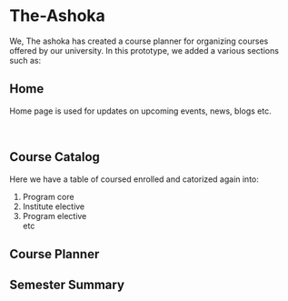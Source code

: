 # The-Ashoka
We, The ashoka has created a course planner for organizing courses offered by our university.
In this prototype, we added a various sections such as:
<div>
<h2>Home</h2>
<p> Home page is used for updates on upcoming events, news, blogs etc.<p>
  </div>
  <br>
  <div>
  <h2> Course Catalog</h2>
  <p> Here we have a table of coursed enrolled and catorized again into: 
      <ol>
        <li> Program core</li>
        <li> Institute elective</li>
        <li> Program elective</li>
        etc
        </p>
  </ol>
  <h2> Course Planner</h2>
  <p>
  <h2> Semester Summary</h2>
    
